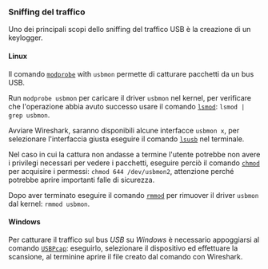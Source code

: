 ### Sniffing del traffico
Uno dei principali scopi dello sniffing del traffico USB è la creazione di un keylogger.

#### Linux
Il comando [`modprobe`](#modprobe) with `usbmon` permette di catturare pacchetti da un bus USB.

Run `modprobe usbmon` per caricare il driver `usbmon` nel kernel, per verificare che l'operazione abbia avuto successo usare il comando [`lsmod`](#lsmod): `lsmod | grep usbmon`.

Avviare Wireshark, saranno disponibili alcune interfacce `usbmon x`, per selezionare l'interfaccia giusta eseguire il comando [`lsusb`](#lsusb) nel terminale.

Nel caso in cui la cattura non andasse a termine l'utente potrebbe non avere i privilegi necessari per vedere i pacchetti, eseguire perciò il comando [`chmod`](#chmod) per acquisire i permessi: `chmod 644 /dev/usbmon2`, attenzione perché potrebbe aprire importanti falle di sicurezza.

Dopo aver terminato eseguire il comando [`rmmod`](#rmmod) per rimuover il driver `usbmon` dal kernel: `rmmod usbmon`.

#### Windows
Per catturare il traffico sul bus *USB* su *Windows* è necessario appoggiarsi al comando [`USBPcap`](#usbpcap): eseguirlo, selezionare il dispositivo ed effettuare la scansione, al terminine aprire il file creato dal comando con Wireshark.

